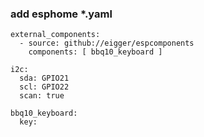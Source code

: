 ### add esphome *.yaml
```
external_components:
  - source: github://eigger/espcomponents
    components: [ bbq10_keyboard ]

i2c:
  sda: GPIO21
  scl: GPIO22
  scan: true

bbq10_keyboard:
  key:

```
